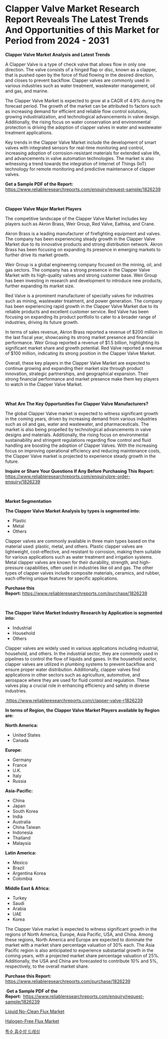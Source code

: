 <p><h1>Clapper Valve Market Research Report Reveals The Latest Trends And Opportunities of this Market for Period from 2024 - 2031</h1></p><p><strong>Clapper Valve Market Analysis and Latest Trends</strong></p>
<p><p>A Clapper Valve is a type of check valve that allows flow in only one direction. The valve consists of a hinged flap or disc, known as a clapper, that is pushed open by the force of fluid flowing in the desired direction, and closes to prevent backflow. Clapper valves are commonly used in various industries such as water treatment, wastewater management, oil and gas, and marine.</p><p>The Clapper Valve Market is expected to grow at a CAGR of 4.9% during the forecast period. The growth of the market can be attributed to factors such as increasing demand for efficient and reliable flow control solutions, growing industrialization, and technological advancements in valve design. Additionally, the rising focus on water conservation and environmental protection is driving the adoption of clapper valves in water and wastewater treatment applications.</p><p>Key trends in the Clapper Valve Market include the development of smart valves with integrated sensors for real-time monitoring and control, increasing adoption of corrosion-resistant materials for extended valve life, and advancements in valve automation technologies. The market is also witnessing a trend towards the integration of Internet of Things (IoT) technology for remote monitoring and predictive maintenance of clapper valves.</p></p>
<p><strong>Get a Sample PDF of the Report:&nbsp;</strong> <a href="https://www.reliableresearchreports.com/enquiry/request-sample/1826239">https://www.reliableresearchreports.com/enquiry/request-sample/1826239</a></p>
<p>&nbsp;</p>
<p><strong>Clapper Valve Major Market Players</strong></p>
<p><p>The competitive landscape of the Clapper Valve Market includes key players such as Akron Brass, Weir Group, Red Valve, Eathisa, and Crane. </p><p>Akron Brass is a leading manufacturer of firefighting equipment and valves. The company has been experiencing steady growth in the Clapper Valve Market due to its innovative products and strong distribution network. Akron Brass has been focusing on expanding its presence in emerging markets to further drive its market growth.</p><p>Weir Group is a global engineering company focused on the mining, oil, and gas sectors. The company has a strong presence in the Clapper Valve Market with its high-quality valves and strong customer base. Weir Group has been investing in research and development to introduce new products, further expanding its market size.</p><p>Red Valve is a prominent manufacturer of specialty valves for industries such as mining, wastewater treatment, and power generation. The company has been experiencing rapid growth in the Clapper Valve Market due to its reliable products and excellent customer service. Red Valve has been focusing on expanding its product portfolio to cater to a broader range of industries, driving its future growth.</p><p>In terms of sales revenue, Akron Brass reported a revenue of $200 million in the last fiscal year, showcasing its strong market presence and financial performance. Weir Group reported a revenue of $1.5 billion, highlighting its significant market share and growth potential. Red Valve reported a revenue of $100 million, indicating its strong position in the Clapper Valve Market.</p><p>Overall, these key players in the Clapper Valve Market are expected to continue growing and expanding their market size through product innovation, strategic partnerships, and geographical expansion. Their strong financial performance and market presence make them key players to watch in the Clapper Valve Market.</p></p>
<p>&nbsp;</p>
<p><strong>What Are The Key Opportunities For Clapper Valve Manufacturers?</strong></p>
<p><p>The global Clapper Valve market is expected to witness significant growth in the coming years, driven by increasing demand from various industries such as oil and gas, water and wastewater, and pharmaceuticals. The market is also being propelled by technological advancements in valve designs and materials. Additionally, the rising focus on environmental sustainability and stringent regulations regarding flow control and fluid handling are boosting the adoption of Clapper Valves. With the increasing focus on improving operational efficiency and reducing maintenance costs, the Clapper Valve market is projected to experience steady growth in the future.</p></p>
<p><strong>Inquire or Share Your Questions If Any Before Purchasing This Report:</strong> <a href="https://www.reliableresearchreports.com/enquiry/pre-order-enquiry/1826239">https://www.reliableresearchreports.com/enquiry/pre-order-enquiry/1826239</a></p>
<p>&nbsp;</p>
<p><strong>Market Segmentation</strong></p>
<p><strong>The Clapper Valve Market Analysis by types is segmented into:</strong></p>
<p><ul><li>Plastic</li><li>Metal</li><li>Others</li></ul></p>
<p><p>Clapper valves are commonly available in three main types based on the material used: plastic, metal, and others. Plastic clapper valves are lightweight, cost-effective, and resistant to corrosion, making them suitable for various applications such as water treatment and irrigation systems. Metal clapper valves are known for their durability, strength, and high-pressure capabilities, often used in industries like oil and gas. The other types of clapper valves include composite materials, ceramics, and rubber, each offering unique features for specific applications.</p></p>
<p><strong>Purchase this Report:&nbsp;</strong><a href="https://www.reliableresearchreports.com/purchase/1826239">https://www.reliableresearchreports.com/purchase/1826239</a></p>
<p>&nbsp;</p>
<p><strong>The Clapper Valve Market Industry Research by Application is segmented into:</strong></p>
<p><ul><li>Industrial</li><li>Household</li><li>Others</li></ul></p>
<p><p>Clapper valves are widely used in various applications including industrial, household, and others. In the industrial sector, they are commonly used in pipelines to control the flow of liquids and gases. In the household sector, clapper valves are utilized in plumbing systems to prevent backflow and ensure proper water distribution. Additionally, clapper valves find applications in other sectors such as agriculture, automotive, and aerospace where they are used for fluid control and regulation. These valves play a crucial role in enhancing efficiency and safety in diverse industries.</p></p>
<p><a href="https://www.reliableresearchreports.com/clapper-valve-r1826239">&nbsp;https://www.reliableresearchreports.com/clapper-valve-r1826239</a></p>
<p><strong>In terms of Region, the Clapper Valve Market Players available by Region are:</strong></p>
<p>
    <p> <strong> North America: </strong>
        <ul>
            <li>United States</li>
            <li>Canada</li>
        </ul>
        </p> 
    <p> <strong> Europe: </strong>
        <ul>
            <li>Germany</li>
            <li>France</li>
            <li>U.K.</li>
            <li>Italy</li>
            <li>Russia</li>
        </ul>
        </p> 
    <p> <strong> Asia-Pacific: </strong>
        <ul>
            <li>China</li>
            <li>Japan</li>
            <li>South Korea</li>
            <li>India</li>
            <li>Australia</li>
            <li>China Taiwan</li>
            <li>Indonesia</li>
            <li>Thailand</li>
            <li>Malaysia</li>
        </ul>
        </p> 
    <p> <strong> Latin America: </strong>
        <ul>
            <li>Mexico</li>
            <li>Brazil</li>
            <li>Argentina Korea</li>
            <li>Colombia</li>
        </ul>
        </p> 
    <p> <strong> Middle East & Africa: </strong>
        <ul>
            <li>Turkey</li>
            <li>Saudi</li>
            <li>Arabia</li>
            <li>UAE</li>
            <li>Korea</li>
        </ul>
    </p>
    </p>
<p><p>The Clapper Valve market is expected to witness significant growth in the regions of North America, Europe, Asia Pacific, USA, and China. Among these regions, North America and Europe are expected to dominate the market with a market share percentage valuation of 30% each. The Asia Pacific region is also anticipated to experience substantial growth in the coming years, with a projected market share percentage valuation of 25%. Additionally, the USA and China are forecasted to contribute 10% and 5%, respectively, to the overall market share.</p></p>
<p><strong>Purchase this Report: </strong><a href="https://www.reliableresearchreports.com/purchase/1826239">https://www.reliableresearchreports.com/purchase/1826239</a></p>
<p>&nbsp;<strong>Get a Sample PDF of the Report:&nbsp;&nbsp;</strong><a href="https://www.reliableresearchreports.com/enquiry/request-sample/1826239">https://www.reliableresearchreports.com/enquiry/request-sample/1826239</a></p>
<p><strong></strong></p>
<p><p><a href="https://www.linkedin.com/pulse/liquid-no-clean-flux-market-goal-estimating-size-future-growth-qtrtf?trackingId=T0ZZGE2qcXjm9lFDH3JuVQ%3D%3D">Liquid No-Clean Flux Market</a></p><p><a href="https://www.linkedin.com/pulse/halogen-free-flux-market-provides-comprehensive-analysis-including-iqxff?trackingId=MitvfK%2BpypU3LKV15RarRQ%3D%3D">Halogen-Free Flux Market</a></p><p><a href="https://github.com/darrellockm3ytan895656/Market-Research-Report-List-1/blob/main/552681828329.md">특수 흡수성 드레싱</a></p></p>